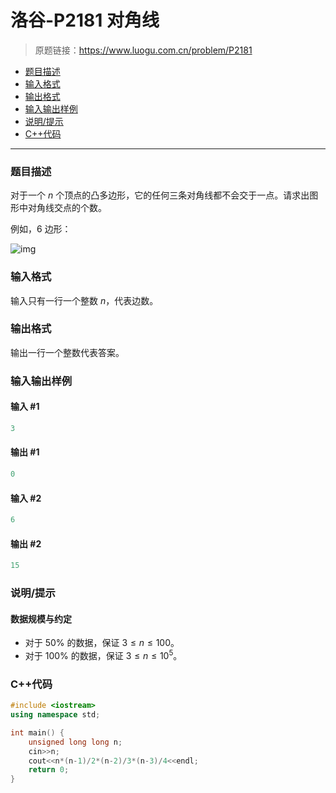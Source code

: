 # 洛谷-P2181 对角线

> 原题链接：https://www.luogu.com.cn/problem/P2181

- [题目描述](#题目描述)
- [输入格式](#输入格式)
- [输出格式](#输出格式)
- [输入输出样例](#输入输出样例)
- [说明/提示](#说明/提示)
- [C++代码](#C++代码)

---

### <a name="题目描述">题目描述</a>

对于一个 $n$ 个顶点的凸多边形，它的任何三条对角线都不会交于一点。请求出图形中对角线交点的个数。

例如，$6$ 边形：

![img](https://cdn.luogu.com.cn/upload/pic/6023.png)

### <a name="输入格式">输入格式</a>

输入只有一行一个整数 $n$，代表边数。

### <a name="输出格式">输出格式</a>

输出一行一个整数代表答案。

### <a name="输入输出样例">输入输出样例</a>

#### 输入 #1

```c++
3
```

#### 输出 #1

```c++
0
```

#### 输入 #2

```c++
6
```

#### 输出 #2

```c++
15
```

### <a name="说明/提示">说明/提示</a>

#### 数据规模与约定

- 对于 $50 \%$ 的数据，保证 $3 \leq n \leq 100$。
- 对于 $100 \%$ 的数据，保证 $3 \leq n \leq 10^5$。

### <a name="C++代码">C++代码</a>

```c++
#include <iostream>
using namespace std;

int main() {
    unsigned long long n;
    cin>>n;
    cout<<n*(n-1)/2*(n-2)/3*(n-3)/4<<endl;
    return 0;
}
```